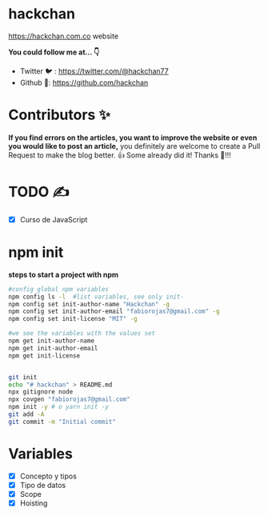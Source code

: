 # hackchan

https://hackchan.com.co website

**You could follow me at... 👇**

- Twitter 🐦 : https://twitter.com/@hackchan77
- Github 🐙: https://github.com/hackchan

# Contributors ✨

**If you find errors on the articles, you want to improve the website or even you would like to post an article,** you definitely are welcome to create a Pull Request to make the blog better. 👍 Some already did it! Thanks 🙇‍!!!

# TODO ✍️

- [x] Curso de JavaScript

# npm init

**steps to start a project with npm**

```bash
#config global npm variables
npm config ls -l  #list variables, see only init-
npm config set init-author-name "Hackchan" -g
npm config set init-author-email "fabiorojas7@gmail.com" -g
npm config set init-license "MIT" -g

#we see the variables with the values set
npm get init-author-name
npm get init-author-email
npm get init-license


git init
echo "# hackchan" > README.md
npx gitignore node
npx covgen "fabiorojas7@gmail.com"
npm init -y # o yarn init -y
git add -A
git commit -m "Initial commit"
```

# Variables

- [x] Concepto y tipos
- [x] Tipo de datos
- [x] Scope
- [x] Hoisting
